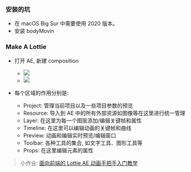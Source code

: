 <!--
abbrlink: v6ny9zc6
-->

### 安装的坑

* 在 macOS Big Sur 中需要使用 2020 版本。
* 安装 bodyMovin

### Make A Lottie

* 打开 AE, 新建 composition
  * ![](http://with.muyunyun.cn/45a2f4f3dcfec5830d0aaab22e936f38.jpg-400)
  * ![](http://with.muyunyun.cn/5fc938f542b38c956bea71f12cb9cb3a.jpg-400)

* 每个区域的作用分别是:
  * Project: 管理当前项目以及一些项目参数的预览
  * Resource: 导入到 AE 中的所有外部资源如图像等在这里进行统一管理
  * Layer: 在这里为每一个图层添加/编辑关键帧和属性
  * Timeline: 在这里可以编辑动画的关键帧和曲线
  * Preview: 动画和编辑实时预览/编辑窗口
  * Toolbar: 各种工具的集合, 如文字工具、图形工具等
  * Props: 在这里编辑元素的属性

> 小作业: [面向前端的 Lottie AE 动画手把手入门教学](https://zhuanlan.zhihu.com/p/35540035)
